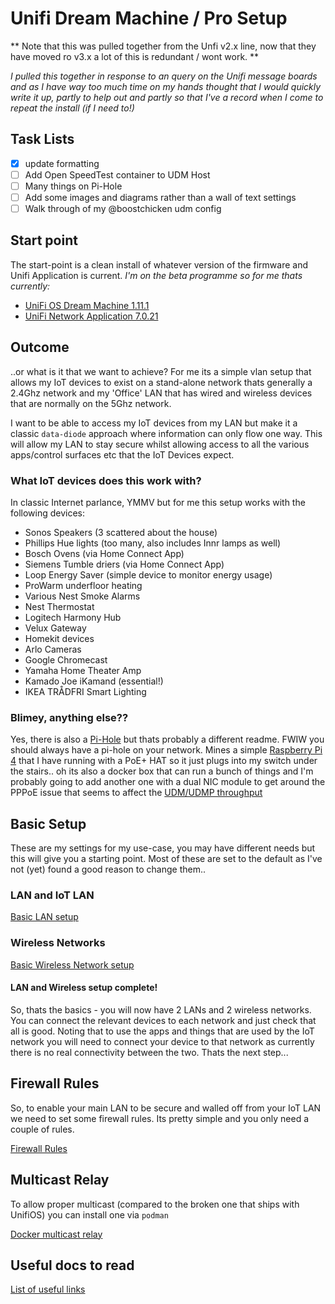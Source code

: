 # Unifi Dream Machine / Pro Setup

** Note that this was pulled together from the Unfi v2.x line, now that they have moved ro v3.x a lot of this is redundant / wont work. **

*I pulled this together in response to an query on the Unifi message boards and as I have way too much time on my hands thought that I would quickly write it up, partly to help out and partly so that I've a record when I come to repeat the install (if I need to!)*



## Task Lists
- [x] update formatting
- [ ] Add Open SpeedTest container to UDM Host
- [ ] Many things on Pi-Hole
- [ ] Add some images and diagrams rather than a wall of text settings
- [ ] Walk through of my @boostchicken udm config

## Start point

The start-point is a clean install of whatever version of the firmware and Unifi Application is current. *I'm on the beta programme so for me thats currently:*

* [UniFi OS Dream Machine 1.11.1](https://community.ui.com/releases/UniFi-OS-Dream-Machines-1-11-1/36c7711e-7b11-4ee6-9f78-df31d4b51398)
* [UniFi Network Application 7.0.21](https://community.ui.com/releases/UniFi-Network-Application-7-0-21/f08ac16f-282a-43ac-9288-c8238e33d888)

## Outcome

..or what is it that we want to achieve? 
For me its a simple vlan setup that allows my IoT devices to exist on a stand-alone network thats generally a 2.4Ghz network and my 'Office' LAN that has wired and wireless devices that are normally on the 5Ghz network. 

I want to be able to access my IoT devices from my LAN but make it a classic `data-diode` approach where information can only flow one way. This will allow my LAN to stay secure whilst allowing access to all the various apps/control surfaces etc that the IoT Devices expect.

### What IoT devices does this work with?

In classic Internet parlance, YMMV but for me this setup works with the following devices:

* Sonos Speakers (3 scattered about the house)
* Phillips Hue lights (too many, also includes Innr lamps as well)
* Bosch Ovens (via Home Connect App)
* Siemens Tumble driers (via Home Connect App)
* Loop Energy Saver (simple device to monitor energy usage)
* ProWarm underfloor heating
* Various Nest Smoke Alarms
* Nest Thermostat
* Logitech Harmony Hub
* Velux Gateway
* Homekit devices
* Arlo Cameras
* Google Chromecast
* Yamaha Home Theater Amp
* Kamado Joe iKamand (essential!)
* IKEA TRÅDFRI Smart Lighting

### Blimey, anything else??

Yes, there is also a [Pi-Hole](https://pi-hole.net) but thats probably a different readme. FWIW you should always have a pi-hole on your network. Mines a simple [Raspberry Pi 4](https://www.raspberrypi.org) that I have running with a PoE+ HAT so it just plugs into my switch under the stairs.. oh its also a docker box that can run a bunch of things and I'm probably going to add another one with a dual NIC module to get around the PPPoE issue that seems to affect the [UDM/UDMP throughput](https://community.ui.com/tracker/UDM-Throughput-Degradation/1c94f307-0519-4c65-94bd-58b2f9fb65a9) 

## Basic Setup

These are my settings for my use-case, you may have different needs but this will give you a starting point. Most of these are set to the default as I've not (yet) found a good reason to change them..

### LAN and IoT LAN

[Basic LAN setup](networks.md)

### Wireless Networks

[Basic Wireless Network setup](wireless-networks.md)

#### LAN and Wireless setup complete!

So, thats the basics - you will now have 2 LANs and 2 wireless networks. You can connect the relevant devices to each network and just check that all is good. Noting that to use the apps and things that are used by the IoT network you will need to connect your device to that network as currently there is no real connectivity between the two. Thats the next step...

## Firewall Rules

So, to enable your main LAN to be secure and walled off from your IoT LAN we need to set some firewall rules. Its pretty simple and you only need a couple of rules.

[Firewall Rules](firewall-setup.md)

## Multicast Relay 

To allow proper multicast (compared to the broken one that ships with UnifiOS) you can install one via `podman`

[Docker multicast relay](multicast-relay.md)

## Useful docs to read

[List of useful links](useful-links.md)
